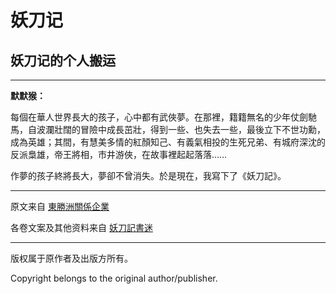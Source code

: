 # 妖刀记
## 妖刀记的个人搬运

----

**默默猴：**

每個在華人世界長大的孩子，心中都有武俠夢。在那裡，籍籍無名的少年仗劍馳馬，自波瀾壯闊的冒險中成長茁壯，得到一些、也失去一些，最後立下不世功勳，成為英雄；其間，有慧美多情的紅顏知己、有義氣相投的生死兄弟、有城府深沈的反派梟雄，帝王將相，市井游俠，在故事裡起起落落……

作夢的孩子終將長大，夢卻不曾消失。於是現在，我寫下了《妖刀記》。

----

原文来自 [東勝洲關係企業](http://www.momoho45.com)

各卷文案及其他资料来自 [妖刀記書迷](https://sites.google.com/site/yaodaojifan)

----


版权属于原作者及出版方所有。

Copyright belongs to the original author/publisher.
